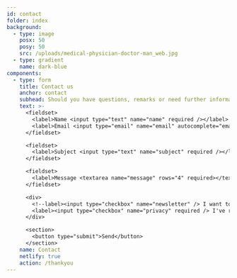```yaml
---
id: contact
folder: index
background:
  - type: image
    posx: 50
    posy: 50
    src: /uploads/medical-physician-doctor-man_web.jpg
  - type: gradient
    name: dark-blue
components:
  - type: form
    title: Contact us
    anchor: contact
    subhead: Should you have questions, remarks or need further information on any conditions or products, please, use the form below.
    text: >-
      <fieldset>
        <label>Name <input type="text" name="name" required /></label>   
        <label>Email <input type="email" name="email" autocomplete="email" required /></label>
      </fieldset>

      <fieldset>
        <label>Subject <input type="text" name="subject" required /></label>
      </fieldset>

      <fieldset>
        <label>Message <textarea name="message" rows="4" required></textarea></label>
      </fieldset>

      <div>
        <!--label><input type="checkbox" name="newsletter" /> I want to subscribe to the newsletter</label><br><br-->
        <label><input type="checkbox" name="privacy" required /> I've read and accepted the <a href="/privacy-policy" target="_blank">privacy policy</a>.</label><br><br>
      </div>

      <section>
        <button type="submit">Send</button>
      </section>
    name: Contact
    netlify: true
    action: /thankyou
---
```

